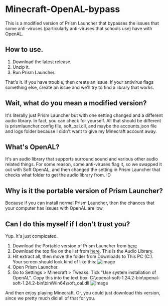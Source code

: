 # Minecraft-OpenAL-bypass
This is a modified version of Prism Launcher that bypasses the issues that some anti-viruses (particularly anti-viruses that schools use) have with OpenAL. 

## How to use.
1. Download the latest release.
2. Unzip it.
3. Run Prism Launcher.

That's it. If you have trouble, then create an issue. If your antivirus flags something else, create an issue and we'll try to find a library that works.

## Wait, what do you mean a modified version?

It's literally just Prism Launcher but with one setting changed and a different audio library. In fact, you can check for yourself. All that should be different is prismlauncher.config file, soft_oal.dll, and maybe the accounts.json file and logs folder because I didn't want to give my Minecraft account away.

## What's OpenAL?
It's an audio library that supports surround sound and various other audio related things. For some reason, some anti-viruses flag it, so we swapped it out with Soft OpenAL, and then changed the setting in Prism Launcher that checks what folder to get the audio library from. :D

## Why is it the portable version of Prism Launcher?

Because if you can install normal Prism Launcher, then the chances that your computer has issues with OpenAL are low.

## Can I do this myself if I don't trust you?

Yup. It's just compicated.
1. Download the Portable version of Prism Launcher from [here](https://prismlauncher.org/)
2. Download the top file on the list from [here](https://github.com/kcat/openal-soft/releases/tag/1.24.2). This is the Audio Library. 
3. Hit extract all, then move the folder from Downloads to This PC (C:\). Your screen should look kind of like this: ![image](https://github.com/user-attachments/assets/591b0c54-febf-4e7b-9cef-60269f88688c)
4. Open Prism Launcher.
5. Go to Settings > Minecraft > Tweaks. Tick "Use system installation of OpenAL". Copy this into the text box: C:\openal-soft-1.24.2-bin\openal-soft-1.24.2-bin\bin\Win64\soft_oal.dll
![image](https://github.com/user-attachments/assets/ff15e2e8-ab29-4899-9581-7a7889927329)

And then enjoy playing Minecraft. Or, you could just download this version, since we pretty much did all of that for you.

